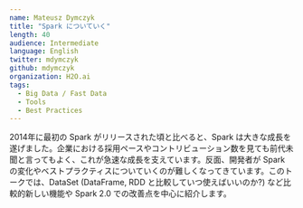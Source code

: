 ```yaml
---
name: Mateusz Dymczyk
title: "Spark についていく"
length: 40
audience: Intermediate
language: English
twitter: mdymczyk
github: mdymczyk
organization: H2O.ai
tags:
  - Big Data / Fast Data
  - Tools
  - Best Practices
---
```

2014年に最初の Spark がリリースされた頃と比べると、Spark は大きな成長を遂げました。企業における採用ペースやコントリビューション数を見ても前代未聞と言ってもよく、これが急速な成長を支えています。反面、開発者が Spark の変化やベストプラクティスについていくのが難しくなってきています。このトークでは、DataSet (DataFrame, RDD と比較していつ使えばいいのか?) など比較的新しい機能や Spark 2.0 での改善点を中心に紹介します。
